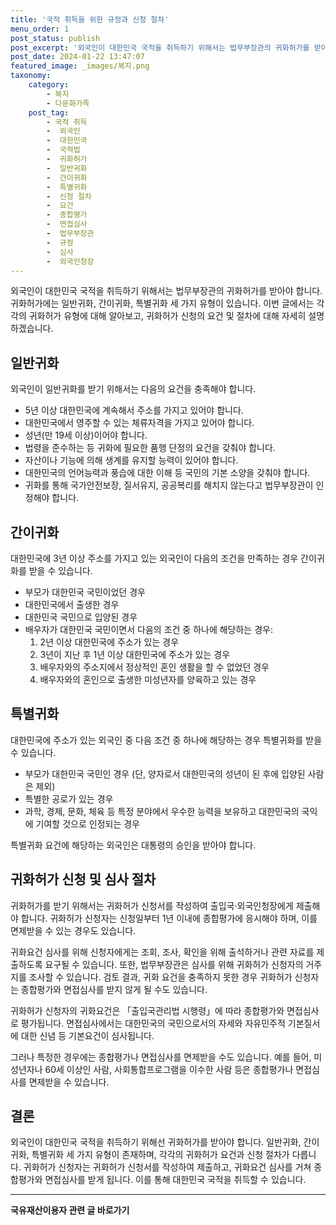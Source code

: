 ```yaml
---
title: '국적 취득을 위한 규정과 신청 절차'
menu_order: 1
post_status: publish
post_excerpt: '외국인이 대한민국 국적을 취득하기 위해서는 법무부장관의 귀화허가를 받아야 합니다. 귀화허가에는 일반귀화, 간이귀화, 특별귀화 세 가지 유형이 있습니다. 이번 글에서는 각각의 귀화허가 유형에 대해 알아보고, 귀화허가 신청의 요건 및 절차에 대해 자세히 설명하겠습니다.'
post_date: 2024-01-22 13:47:07
featured_image: _images/복지.png
taxonomy:
    category:
        - 복지
        - 다문화가족
    post_tag:
        - 국적 취득
        -  외국인
        -  대한민국
        -  국적법
        -  귀화허가
        -  일반귀화
        -  간이귀화
        -  특별귀화
        -  신청 절차
        -  요건
        -  종합평가
        -  면접심사
        -  법무부장관
        -  규정
        -  심사
        -  외국인청장
---
```



외국인이 대한민국 국적을 취득하기 위해서는 법무부장관의 귀화허가를 받아야 합니다. 귀화허가에는 일반귀화, 간이귀화, 특별귀화 세 가지 유형이 있습니다. 이번 글에서는 각각의 귀화허가 유형에 대해 알아보고, 귀화허가 신청의 요건 및 절차에 대해 자세히 설명하겠습니다.

## 일반귀화

외국인이 일반귀화를 받기 위해서는 다음의 요건을 충족해야 합니다.

- 5년 이상 대한민국에 계속해서 주소를 가지고 있어야 합니다.
- 대한민국에서 영주할 수 있는 체류자격을 가지고 있어야 합니다.
- 성년(만 19세 이상)이어야 합니다.
- 법령을 준수하는 등 귀화에 필요한 품행 단정의 요건을 갖춰야 합니다.
- 자산이나 기능에 의해 생계를 유지할 능력이 있어야 합니다.
- 대한민국의 언어능력과 풍습에 대한 이해 등 국민의 기본 소양을 갖춰야 합니다.
- 귀화를 통해 국가안전보장, 질서유지, 공공복리를 해치지 않는다고 법무부장관이 인정해야 합니다.

## 간이귀화

대한민국에 3년 이상 주소를 가지고 있는 외국인이 다음의 조건을 만족하는 경우 간이귀화를 받을 수 있습니다.

- 부모가 대한민국 국민이었던 경우
- 대한민국에서 출생한 경우
- 대한민국 국민으로 입양된 경우
- 배우자가 대한민국 국민이면서 다음의 조건 중 하나에 해당하는 경우:
   1. 2년 이상 대한민국에 주소가 있는 경우
   2. 3년이 지난 후 1년 이상 대한민국에 주소가 있는 경우
   3. 배우자와의 주소지에서 정상적인 혼인 생활을 할 수 없었던 경우
   4. 배우자와의 혼인으로 출생한 미성년자를 양육하고 있는 경우

## 특별귀화

대한민국에 주소가 있는 외국인 중 다음 조건 중 하나에 해당하는 경우 특별귀화를 받을 수 있습니다.

- 부모가 대한민국 국민인 경우 (단, 양자로서 대한민국의 성년이 된 후에 입양된 사람은 제외)
- 특별한 공로가 있는 경우
- 과학, 경제, 문화, 체육 등 특정 분야에서 우수한 능력을 보유하고 대한민국의 국익에 기여할 것으로 인정되는 경우

특별귀화 요건에 해당하는 외국인은 대통령의 승인을 받아야 합니다.

## 귀화허가 신청 및 심사 절차

귀화허가를 받기 위해서는 귀화허가 신청서를 작성하여 출입국·외국인청장에게 제출해야 합니다. 귀화허가 신청자는 신청일부터 1년 이내에 종합평가에 응시해야 하며, 이를 면제받을 수 있는 경우도 있습니다.

귀화요건 심사를 위해 신청자에게는 조회, 조사, 확인을 위해 출석하거나 관련 자료를 제출하도록 요구될 수 있습니다. 또한, 법무부장관은 심사를 위해 귀화허가 신청자의 거주지를 조사할 수 있습니다. 검토 결과, 귀화 요건을 충족하지 못한 경우 귀화허가 신청자는 종합평가와 면접심사를 받지 않게 될 수도 있습니다.

귀화허가 신청자의 귀화요건은 「출입국관리법 시행령」에 따라 종합평가와 면접심사로 평가됩니다. 면접심사에서는 대한민국의 국민으로서의 자세와 자유민주적 기본질서에 대한 신념 등 기본요건이 심사됩니다.

그러나 특정한 경우에는 종합평가나 면접심사를 면제받을 수도 있습니다. 예를 들어, 미성년자나 60세 이상인 사람, 사회통합프로그램을 이수한 사람 등은 종합평가나 면접심사를 면제받을 수 있습니다.

## 결론

외국인이 대한민국 국적을 취득하기 위해선 귀화허가를 받아야 합니다. 일반귀화, 간이귀화, 특별귀화 세 가지 유형이 존재하며, 각각의 귀화허가 요건과 신청 절차가 다릅니다. 귀화허가 신청자는 귀화허가 신청서를 작성하여 제출하고, 귀화요건 심사를 거쳐 종합평가와 면접심사를 받게 됩니다. 이를 통해 대한민국 국적을 취득할 수 있습니다.
<!-- wp:separator -->
<hr class="wp-block-separator has-alpha-channel-opacity"/>
<!-- /wp:separator -->

<!-- wp:group {"backgroundColor":"base","layout":{"type":"constrained"}} -->
<div class="wp-block-group has-base-background-color has-background"><!-- wp:paragraph {"align":"center","fontSize":"medium"} -->
<p class="has-text-align-center has-large-font-size"><strong>국유재산이용자 관련 글 바로가기</strong></p>
<!-- /wp:paragraph -->


<!-- wp:latest-posts
{"categories":[{"id":7404,"count":19,"description":"","link":"https://uknowlaw.com/category/%ea%b5%ad%ec%9c%a0%ec%9e%ac%ec%82%b0%ec%9d%b4%ec%9a%a9%ec%9e%90/","name":"국유재산이용자","slug":"국유재산이용자","taxonomy":"category","parent":0,"meta":[],"_links":{"self":[{"href":"https://uknowlaw.com/wp-json/wp/v2/categories/7404"}],"collection":[{"href":"https://uknowlaw.com/wp-json/wp/v2/categories"}],"about":[{"href":"https://uknowlaw.com/wp-json/wp/v2/taxonomies/category"}],"wp:post_type":[{"href":"https://uknowlaw.com/wp-json/wp/v2/posts?categories=7404"}],"curies":[{"name":"wp","href":"https://api.w.org/{rel}","templated":true}]}}],"postsToShow":100,"excerptLength":28,"postLayout":"grid","columns":2,"featuredImageAlign":"left","featuredImageSizeSlug":"large","fontSize":"small"} /--></div>
<!-- /wp:group -->